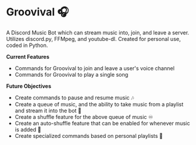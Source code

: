 # Groovival 🎧
A Discord Music Bot which can stream music into, join, and leave a server. Utilizes discord.py, FFMpeg, and youtube-dl. Created for personal use, coded in Python.

__Current Features__
- Commands for Groovival to join and leave a user's voice channel
- Commands for Groovival to play a single song

__Future Objectives__
- Create commands to pause and resume music 🎶
- Create a queue of music, and the ability to take music from a playlist and stream it into the bot 📝
- Create a shuffle feature for the above queue of music ♾️
- Create an auto-shuffle feature that can be enabled for whenever music is added 💌
- Create specialized commands based on personal playlists 🌟
